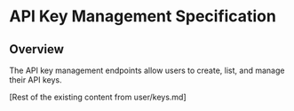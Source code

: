 # API Key Management Specification

## Overview

The API key management endpoints allow users to create, list, and manage their API keys.

[Rest of the existing content from user/keys.md]
